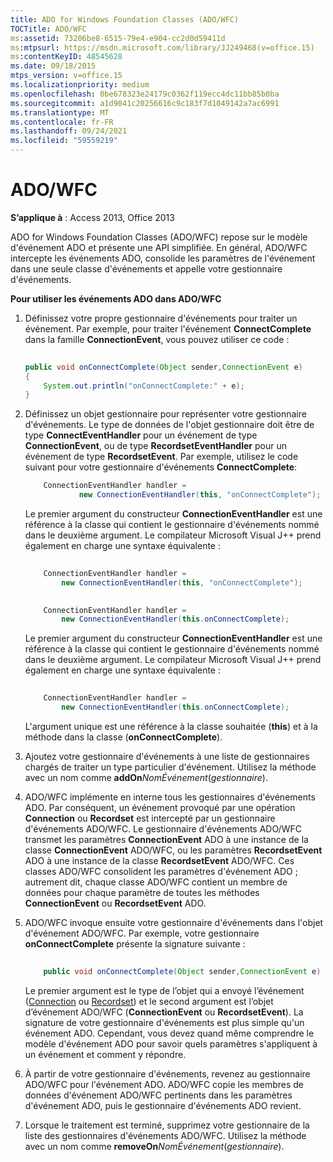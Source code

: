 ```yaml
---
title: ADO for Windows Foundation Classes (ADO/WFC)
TOCTitle: ADO/WFC
ms:assetid: 73206be8-6515-79e4-e904-cc2d0d59411d
ms:mtpsurl: https://msdn.microsoft.com/library/JJ249468(v=office.15)
ms:contentKeyID: 48545628
ms.date: 09/18/2015
mtps_version: v=office.15
ms.localizationpriority: medium
ms.openlocfilehash: 0be678323e24179c0362f119ecc4dc11bb85b0ba
ms.sourcegitcommit: a1d9041c20256616c9c183f7d1049142a7ac6991
ms.translationtype: MT
ms.contentlocale: fr-FR
ms.lasthandoff: 09/24/2021
ms.locfileid: "59559219"
---
```

# <a name="adowfc"></a>ADO/WFC


**S’applique à** : Access 2013, Office 2013

ADO for Windows Foundation Classes (ADO/WFC) repose sur le modèle d'événement ADO et présente une API simplifiée. En général, ADO/WFC intercepte les événements ADO, consolide les paramètres de l'événement dans une seule classe d'événements et appelle votre gestionnaire d'événements.

**Pour utiliser les événements ADO dans ADO/WFC**

1.  Définissez votre propre gestionnaire d'événements pour traiter un événement. Par exemple, pour traiter l'événement **ConnectComplete** dans la famille **ConnectionEvent**, vous pouvez utiliser ce code :
    
    ```java 
     
    public void onConnectComplete(Object sender,ConnectionEvent e) 
    { 
        System.out.println("onConnectComplete:" + e); 
    } 
    ```

2.  Définissez un objet gestionnaire pour représenter votre gestionnaire d'événements. Le type de données de l'objet gestionnaire doit être de type **ConnectEventHandler** pour un événement de type **ConnectionEvent**, ou de type **RecordsetEventHandler** pour un événement de type **RecordsetEvent**. Par exemple, utilisez le code suivant pour votre gestionnaire d'événements **ConnectComplete**:
    
    ```java
        ConnectionEventHandler handler =  
                new ConnectionEventHandler(this, "onConnectComplete"); 
    ```

    Le premier argument du constructeur **ConnectionEventHandler** est une référence à la classe qui contient le gestionnaire d'événements nommé dans le deuxième argument. Le compilateur Microsoft Visual J++ prend également en charge une syntaxe équivalente :
    
    ```java 
     
        ConnectionEventHandler handler =  
            new ConnectionEventHandler(this, "onConnectComplete"); 
    ```
    
    ```java 
     
        ConnectionEventHandler handler =  
            new ConnectionEventHandler(this.onConnectComplete); 
    ```
    
    Le premier argument du constructeur **ConnectionEventHandler** est une référence à la classe qui contient le gestionnaire d'événements nommé dans le deuxième argument. Le compilateur Microsoft Visual J++ prend également en charge une syntaxe équivalente :
    
    ```java 
     
        ConnectionEventHandler handler =  
            new ConnectionEventHandler(this.onConnectComplete); 
    ```
    
    L'argument unique est une référence à la classe souhaitée (**this**) et à la méthode dans la classe (**onConnectComplete**).

3.  Ajoutez votre gestionnaire d'événements à une liste de gestionnaires chargés de traiter un type particulier d'événement. Utilisez la méthode avec un nom comme **addOn**_NomÉvénement_(*gestionnaire*).

4.  ADO/WFC implémente en interne tous les gestionnaires d'événements ADO. Par conséquent, un événement provoqué par une opération **Connection** ou **Recordset** est intercepté par un gestionnaire d'événements ADO/WFC. Le gestionnaire d'événements ADO/WFC transmet les paramètres **ConnectionEvent** ADO à une instance de la classe **ConnectionEvent** ADO/WFC, ou les paramètres **RecordsetEvent** ADO à une instance de la classe **RecordsetEvent** ADO/WFC. Ces classes ADO/WFC consolident les paramètres d'événement ADO ; autrement dit, chaque classe ADO/WFC contient un membre de données pour chaque paramètre de toutes les méthodes **ConnectionEvent** ou **RecordsetEvent** ADO.

5.  ADO/WFC invoque ensuite votre gestionnaire d'événements dans l'objet d'événement ADO/WFC. Par exemple, votre gestionnaire **onConnectComplete** présente la signature suivante :
    
    ```java 
     
        public void onConnectComplete(Object sender,ConnectionEvent e) 
    ```
    
    Le premier argument est le type de l’objet qui a envoyé l’événement ([Connection](connection-object-ado.md) ou [Recordset](recordset-object-ado.md)) et le second argument est l’objet d’événement ADO/WFC (**ConnectionEvent** ou **RecordsetEvent**). La signature de votre gestionnaire d'événements est plus simple qu'un événement ADO. Cependant, vous devez quand même comprendre le modèle d'événement ADO pour savoir quels paramètres s'appliquent à un événement et comment y répondre.

6.  À partir de votre gestionnaire d'événements, revenez au gestionnaire ADO/WFC pour l'événement ADO. ADO/WFC copie les membres de données d'événement ADO/WFC pertinents dans les paramètres d'événement ADO, puis le gestionnaire d'événements ADO revient.

7.  Lorsque le traitement est terminé, supprimez votre gestionnaire de la liste des gestionnaires d'événements ADO/WFC. Utilisez la méthode avec un nom comme **removeOn**_NomÉvénement_(*gestionnaire*).

